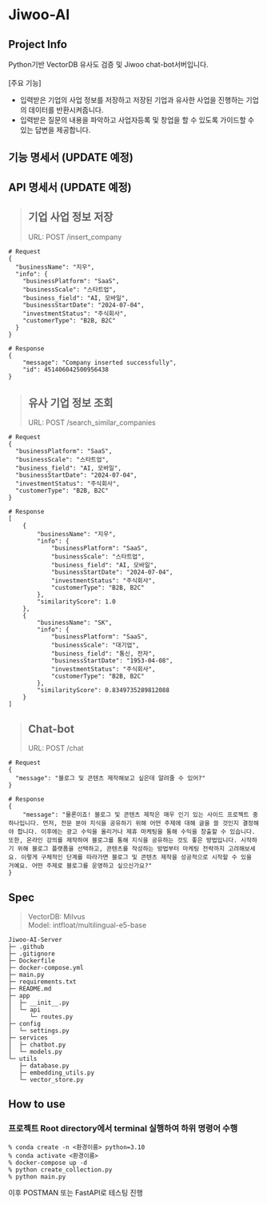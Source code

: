 # Jiwoo-AI

## Project Info
Python기반 VectorDB 유사도 검증 및 Jiwoo chat-bot서버입니다.
<br><br>
[주요 기능]<br>
- 입력받은 기업의 사업 정보를 저장하고 저장된 기업과 유사한 사업을 진행하는 기업의 데이터를 반환시켜줍니다.
- 입력받은 질문의 내용을 파악하고 사업자등록 및 창업을 할 수 있도록 가이드할 수 있는 답변을 제공합니다.


## 기능 명세서 (UPDATE 예정)

## API 명세서 (UPDATE 예정)
> ## 기업 사업 정보 저장
> URL: POST /insert_company
```
# Request
{
  "businessName": "지우",
  "info": {
    "businessPlatform": "SaaS",
    "businessScale": "스타트업",
    "business_field": "AI, 모바일",
    "businessStartDate": "2024-07-04",
    "investmentStatus": "주식회사",
    "customerType": "B2B, B2C"
  }
}
```

```
# Response
{
    "message": "Company inserted successfully",
    "id": 451406042500956438
}
```

> ## 유사 기업 정보 조회
> URL: POST /search_similar_companies
```
# Request
{
  "businessPlatform": "SaaS",
  "businessScale": "스타트업",
  "business_field": "AI, 모바일", 
  "businessStartDate": "2024-07-04",
  "investmentStatus": "주식회사",
  "customerType": "B2B, B2C"
}
```

```
# Response
[
    {
        "businessName": "지우",
        "info": {
            "businessPlatform": "SaaS",
            "businessScale": "스타트업",
            "business_field": "AI, 모바일",
            "businessStartDate": "2024-07-04",
            "investmentStatus": "주식회사",
            "customerType": "B2B, B2C"
        },
        "similarityScore": 1.0
    },
    {
        "businessName": "SK",
        "info": {
            "businessPlatform": "SaaS",
            "businessScale": "대기업",
            "business_field": "통신, 전자",
            "businessStartDate": "1953-04-08",
            "investmentStatus": "주식회사",
            "customerType": "B2B, B2C"
        },
        "similarityScore": 0.8349735289812088
    }
]
```

> ## Chat-bot
> URL: POST /chat
```
# Request
{
  "message": "블로그 및 콘텐츠 제작해보고 싶은데 알려줄 수 있어?"
}
```

```
# Response
{
    "message": "물론이죠! 블로그 및 콘텐츠 제작은 매우 인기 있는 사이드 프로젝트 중 하나입니다. 먼저, 전문 분야 지식을 공유하기 위해 어떤 주제에 대해 글을 쓸 것인지 결정해야 합니다. 이후에는 광고 수익을 올리거나 제휴 마케팅을 통해 수익을 창출할 수 있습니다. 또한, 온라인 강의를 제작하여 블로그를 통해 지식을 공유하는 것도 좋은 방법입니다. 시작하기 위해 블로그 플랫폼을 선택하고, 콘텐츠를 작성하는 방법부터 마케팅 전략까지 고려해보세요. 이렇게 구체적인 단계를 따라가면 블로그 및 콘텐츠 제작을 성공적으로 시작할 수 있을 거예요. 어떤 주제로 블로그를 운영하고 싶으신가요?"
}
```


## Spec
> VectorDB: Milvus <br>
> Model: intfloat/multilingual-e5-base

```
Jiwoo-AI-Server
├─ .github
├─ .gitignore
├─ Dockerfile
├─ docker-compose.yml
├─ main.py
├─ requirements.txt
├─ README.md
├─ app
│  ├─ __init__.py
│  └─ api
│     └─ routes.py
├─ config
│  └─ settings.py
├─ services
│  ├─ chatbot.py
│  └─ models.py
└─ utils
   ├─ database.py
   ├─ embedding_utils.py
   └─ vector_store.py

```

## How to use
### 프로젝트 Root directory에서 terminal 실행하여 하위 명령어 수행

```
% conda create -n <환경이름> python=3.10
% conda activate <환경이름>
% docker-compose up -d
% python create_collection.py
% python main.py
```
이후 POSTMAN 또는 FastAPI로 테스팅 진행
